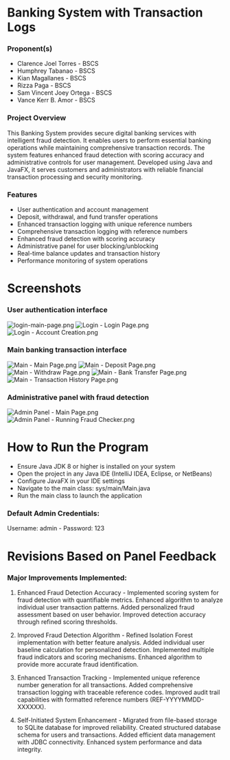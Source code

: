 # Banking System with Transaction Logs

### Proponent(s)
* Clarence Joel Torres - BSCS
* Humphrey Tabanao - BSCS
* Kian Magallanes - BSCS
* Rizza Paga - BSCS
* Sam Vincent Joey Ortega - BSCS
* Vance Kerr B. Amor - BSCS

### Project Overview
This Banking System provides secure digital banking services with intelligent fraud detection. It enables users to perform essential banking operations while maintaining comprehensive transaction records. The system features enhanced fraud detection with scoring accuracy and administrative controls for user management. Developed using Java and JavaFX, it serves customers and administrators with reliable financial transaction processing and security monitoring.

### Features
* User authentication and account management
* Deposit, withdrawal, and fund transfer operations
* Enhanced transaction logging with unique reference numbers
* Comprehensive transaction logging with reference numbers
* Enhanced fraud detection with scoring accuracy
* Administrative panel for user blocking/unblocking
* Real-time balance updates and transaction history
* Performance monitoring of system operations


# Screenshots
### User authentication interface
![login-main-page.png](screenshots%2Flogin-main-page.png)
![Login - Login Page.png](screenshots%2FLogin%20-%20Login%20Page.png)
![Login - Account Creation.png](screenshots%2FLogin%20-%20Account%20Creation.png)

### Main banking transaction interface
![Main - Main Page.png](screenshots%2FMain%20-%20Main%20Page.png)
![Main - Deposit Page.png](screenshots%2FMain%20-%20Deposit%20Page.png)
![Main - Withdraw Page.png](screenshots%2FMain%20-%20Withdraw%20Page.png)
![Main - Bank Transfer Page.png](screenshots%2FMain%20-%20Bank%20Transfer%20Page.png)
![Main - Transaction History Page.png](screenshots%2FMain%20-%20Transaction%20History%20Page.png)

### Administrative panel with fraud detection
![Admin Panel - Main Page.png](screenshots%2FAdmin%20Panel%20-%20Main%20Page.png)
![Admin Panel - Running Fraud Checker.png](screenshots%2FAdmin%20Panel%20-%20Running%20Fraud%20Checker.png)


# How to Run the Program
* Ensure Java JDK 8 or higher is installed on your system
* Open the project in any Java IDE (IntelliJ IDEA, Eclipse, or NetBeans)
* Configure JavaFX in your IDE settings
* Navigate to the main class: sys/main/Main.java
* Run the main class to launch the application

### Default Admin Credentials:

Username: admin - 
Password: 123

# Revisions Based on Panel Feedback
### Major Improvements Implemented:
1. Enhanced Fraud Detection Accuracy - Implemented scoring system for fraud detection with quantifiable metrics. Enhanced algorithm to analyze individual user transaction patterns. Added personalized fraud assessment based on user behavior. Improved detection accuracy through refined scoring thresholds.

2. Improved Fraud Detection Algorithm - Refined Isolation Forest implementation with better feature analysis. Added individual user baseline calculation for personalized detection. Implemented multiple fraud indicators and scoring mechanisms. Enhanced algorithm to provide more accurate fraud identification.

3. Enhanced Transaction Tracking - Implemented unique reference number generation for all transactions. Added comprehensive transaction logging with traceable reference codes. Improved audit trail capabilities with formatted reference numbers (REF-YYYYMMDD-XXXXXX).

4. Self-Initiated System Enhancement - Migrated from file-based storage to SQLite database for improved reliability. Created structured database schema for users and transactions. Added efficient data management with JDBC connectivity. Enhanced system performance and data integrity.